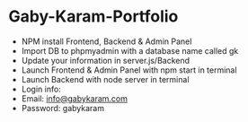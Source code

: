# Gaby-Karam-Portfolio
- NPM install Frontend, Backend & Admin Panel
- Import DB to phpmyadmin with a database name called gk
- Update your information in server.js/Backend
- Launch Frontend & Admin Panel with npm start in terminal
- Launch Backend with node server in terminal
- Login info:
- Email: info@gabykaram.com
- Password: gabykaram

